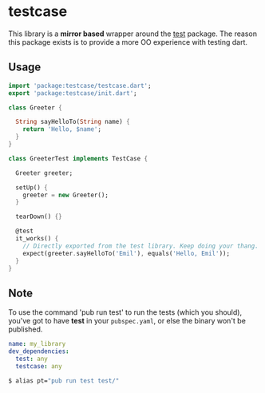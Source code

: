 # testcase

This library is a **mirror based** wrapper around the [test](//pub.dartlang.org/packages/test) package. The reason this package exists is to provide a more OO experience with testing dart.

## Usage

```dart
import 'package:testcase/testcase.dart';
export 'package:testcase/init.dart';

class Greeter {

  String sayHelloTo(String name) {
    return 'Hello, $name';
  }
}

class GreeterTest implements TestCase {

  Greeter greeter;

  setUp() {
    greeter = new Greeter();
  }

  tearDown() {}

  @test
  it_works() {
    // Directly exported from the test library. Keep doing your thang.
    expect(greeter.sayHelloTo('Emil'), equals('Hello, Emil'));
  }
}
```

## Note

To use the command 'pub run test' to run the tests (which you should), you've got
to have **test** in your `pubspec.yaml`, or else the binary won't be published.

```yaml
name: my_library
dev_dependencies:
  test: any
  testcase: any
```

```bash
$ alias pt="pub run test test/"
```